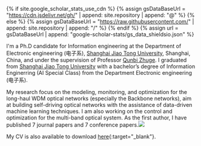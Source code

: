 
{% if site.google_scholar_stats_use_cdn %}
{% assign gsDataBaseUrl = "https://cdn.jsdelivr.net/gh/" | append: site.repository | append: "@" %}
{% else %}
{% assign gsDataBaseUrl = "https://raw.githubusercontent.com/" | append: site.repository | append: "/" %}
{% endif %}
{% assign url = gsDataBaseUrl | append: "google-scholar-stats/gs_data_shieldsio.json" %}

I'm a Ph.D candidate for Information engineering at the Department of Electronic engineering (电子系), [Shanghai Jiao Tong University](https://en.sjtu.edu.cn/), Shanghai, China, and under the supervision of Professor [Qunbi Zhuge](https://zhuge.sjtu.edu.cn/). I graduated from [Shanghai Jiao Tong University](https://en.sjtu.edu.cn/) with a bachelor’s degree of Information Enginerring (AI Special Class) from the Department Electronic engineering (电子系).

My research focus on the modeling, monitoring, and optimization for the long-haul WDM optical networks (especially the Backbone networks), aim at building self-driving optical networks with the assistance of data-driven machine learning techniques. I am also working on the control and optimization for the multi-band optical system. As the first author, I have published 7 journal papers and 7 conference papers.<a href='https://scholar.google.com/citations?user=Jhntj54AAAAJ'><img src="https://img.shields.io/endpoint?url={{ url | url_encode }}&logo=Google%20Scholar&labelColor=f6f6f6&color=9cf&style=flat&label=citations"></a>

My CV is also available to download [here](../images/CV_20240403.pdf){:target="_blank"}.



